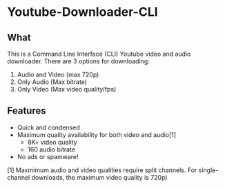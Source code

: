 # Youtube-Downloader-CLI
 
## What
This is a Command Line Interface (CLI) Youtube video and audio downloader. There are 3 options for downloading: 
1) Audio and Video (max 720p)
2) Only Audio (Max bitrate)
3) Only Video (Max video quality/fps)

## Features
- Quick and condensed
- Maximum quality avaliability for both video and audio[1]
  - 8K+ video quality
  - 160 audio bitrate
- No ads or spamware!


[1] Maxmimum audio and video qualities require split channels. For single-channel downloads, the maximum video quality is 720p)
